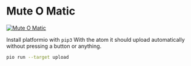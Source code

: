 # Mute O Matic

[![Mute O Matic](https://img.youtube.com/vi/ubj86zrHgQI/0.jpg)](https://www.youtube.com/watch?v=ubj86zrHgQI)

Install platformio with `pip3`
With the atom it should upload automatically without pressing a button or anything.

```sh
pio run --target upload
```
